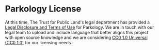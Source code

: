 # Parkology License

At this time, The Trust for Public Land's legal department has provided a <a href="https://www.parkology.org/ParkShowPages?id=a1646000000cWD4AAM">Legal Disclosure and Terms of Use</a> for Parkology. We are in touch with our legal team to upload and include language that better aligns this project with open source knowledge and we are considering <a href="https://creativecommons.org/publicdomain/zero/1.0/">CC0 1.0 Universal (CC0 1.0)</a> for our licensing needs.

